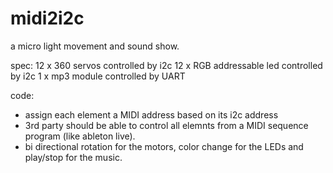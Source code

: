 # midi2i2c
a micro light movement and sound show.

spec:
12 x 360 servos controlled by i2c
12 x RGB addressable led controlled by i2c
1   x mp3 module controlled by UART

code:
* assign each element a MIDI address based on its i2c address
* 3rd party should be able to control all elemnts from a MIDI sequence program (like ableton live). 
* bi directional rotation for the motors, color change for the LEDs and play/stop for the music.
